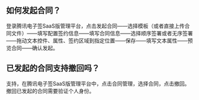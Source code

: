 ## 如何发起合同？[](id:Q1)
登录腾讯电子签SaaS版管理平台，点击发起合同——选择模板（或者直接上传合同文件）——填写配置签约信息——填写合同信息——选择顺序签署或者无序签署——拖动文本控件、属性、签约区域到指定位置——保存——填写文本属性——预览合同——确认发起。

## 已发起的合同支持撤回吗？[](id:Q2)
支持，在腾讯电子签SaaS版管理平台中，点击合同管理，选择合同，点击撤回。撤回已发起的合同需要验证个人身份。
